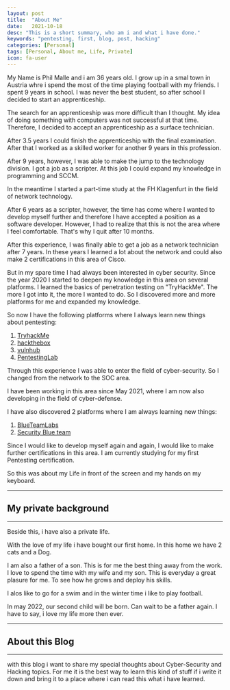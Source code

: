 ```yaml
---
layout: post
title:  "About Me"
date:   2021-10-18
desc: "This is a short summary, who am i and what i have done."
keywords: "pentesting, first, blog, post, hacking"
categories: [Personal]
tags: [Personal, About me, Life, Private]
icon: fa-user
---
```


My Name is Phil Malle and i am 36 years old. I grow up in a smal town in Austria whre i spend the most of the time playing football with my friends. 
I spent 9 years in school. I was never the best student, so after school I decided to start an apprenticeship. 

The search for an apprenticeship was more difficult than I thought. My idea of doing something with computers was not successful at that time. 
Therefore, I decided to accept an apprenticeship as a surface technician. 

After 3.5 years I could finish the apprenticeship with the final examination. 
After that I worked as a skilled worker for another 9 years in this profession. 

After 9 years, however, I was able to make the jump to the technology division. 
I got a job as a scripter. At this job I could expand my knowledge in programming and SCCM. 

In the meantime I started a part-time study at the FH Klagenfurt in the field of network technology. 

After 6 years as a scripter, however, the time has come where I wanted to develop myself further and therefore I have accepted a 
position as a software developer. However, I had to realize that this is not the area where I feel comfortable. That's why I quit after 10 months. 

After this experience, I was finally able to get a job as a network technician after 7 years. In these years I learned a lot 
about the network and could also make 2 certifications in this area of Cisco. 

But in my spare time I had always been interested in cyber security. Since the year 2020 I started to deepen my knowledge in this 
area on several platforms. I learned the basics of penetration testing on "TryHackMe". The more I got into it, the more I wanted to do. 
So I discovered more and more platforms for me and expanded my knowledge. 

So now I have the following platforms where I always learn new things about pentesting:
1. [TryhackMe](https://tryhackme.com)
2. [hackthebox](https://hackthebox.eu)
3. [vulnhub](https://vulnhub.com)
4. [PentestingLab](https://pentesterlab.com)

Through this experience I was able to enter the field of cyber-security. So I changed from the network to the SOC area. 

I have been working in this area since May 2021, where I am now also developing in the field of cyber-defense. 

I have also discovered 2 platforms where I am always learning new things: 
1. [BlueTeamLabs](https://blueteamlabs.online)
2. [Security Blue team](https://securityblue.team)

Since I would like to develop myself again and again, I would like to make further certifications in this area. 
I am currently studying for my first Pentesting certification. 

So this was about my Life in front of the screen and my hands on my keyboard.

---
## My private background 
---

Beside this, i have also a private life. 

With the love of my life i have bought our first home. In this home we have 2 cats and a Dog. 

I am also a father of a son. This is for me the best thing away from the work. I love to spend the time with my wife and my son. 
This is everyday a great plasure for me. To see how he grows and deploy his skills. 

I alos like to go for a swim and in the winter time i like to play football. 

In may 2022, our second child will be born. Can wait to be a father again. I have to say, i love my life more then ever. 

---
## About this Blog
---

with this blog i want to share my special thoughts about Cyber-Security and Hacking topics. For me it is the best way to learn this kind of stuff 
if i write it down and bring it to a place where i can read this what i have learned. 


